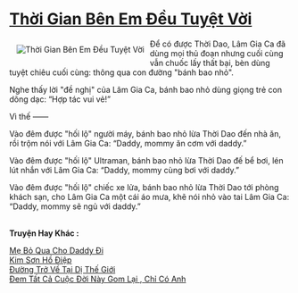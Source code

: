 <a href="https://utruyen.com/truyen/thoi-gian-ben-em-deu-tuyet-voi/17359/" title="Thời Gian Bên Em Đều Tuyệt Vời"><h1>Thời Gian Bên Em Đều Tuyệt Vời</h1></a><div style="display:table"><img align="right" style="float: left; padding: 10px;" src="https://utruyen.com/images/story/200x260/thoi-gian-ben-em-deu-tuyet-voi.jpg" alt="Thời Gian Bên Em Đều Tuyệt Vời">Để có được Thời Dao, Lâm Gia Ca đã dùng mọi thủ đoạn nhưng cuối cùng vẫn chuốc lấy thất bại, bèn dùng tuyệt chiêu cuối cùng: thông qua con đường "bánh bao nhỏ".<p></p>Nghe thấy lời "đề nghị" của Lâm Gia Ca, bánh bao nhỏ dùng giọng trẻ con dõng dạc: “Hợp tác vui vẻ!”<p></p>Vì thế ——<p></p>Vào đêm được "hối lộ" người máy, bánh bao nhỏ lừa Thời Dao đến nhà ăn, rồi trộm nói với Lâm Gia Ca: “Daddy, mommy ăn cơm với daddy.”<p></p>Vào đêm được "hối lộ" Ultraman, bánh bao nhỏ lừa Thời Dao đế bể bơi, lén lút nhắn với Lâm Gia Ca: “Daddy, mommy cùng bơi với daddy.”<p></p>Vào đêm được "hối lộ" chiếc xe lửa, bánh bao nhỏ lừa Thời Dao tới phòng khách sạn, cho Lâm Gia Ca một cái áo mưa, khẽ nói nhỏ vào tai Lâm Gia Ca: “Daddy, mommy sẽ ngủ với daddy.”</div><p><br><b>Truyện Hay Khác :</b></p><a href="https://utruyen.com/truyen/me-bo-qua-cho-daddy-di/14200/" alt="Mẹ Bỏ Qua Cho Daddy Đi">Mẹ Bỏ Qua Cho Daddy Đi</a><br/><a href="https://github.com/quanluxury/ngontinhhot/tree/master/truyenhay/18797/" alt="Kim Sơn Hồ Điệp">Kim Sơn Hồ Điệp</a><br/><a href="https://github.com/quanluxury/ngontinhhot/tree/master/truyenhay/17564/" alt="Đường Trở Về Tại Dị Thế Giới">Đường Trở Về Tại Dị Thế Giới</a><br/><a href="https://github.com/quanluxury/ngontinhhot/tree/master/truyenhay/19528/" alt="Đem Tất Cả Cuộc Đời Này Gom Lại , Chỉ Có Anh">Đem Tất Cả Cuộc Đời Này Gom Lại , Chỉ Có Anh</a><br/>